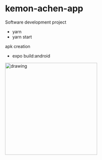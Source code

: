 # kemon-achen-app

Software development project

- yarn
- yarn start

apk creation
- expo build:android

<img src="https://user-images.githubusercontent.com/51060061/149638132-03cde6e2-bf78-43a0-aab2-7c2a76699a7c.png" alt="drawing" width="300"/>
